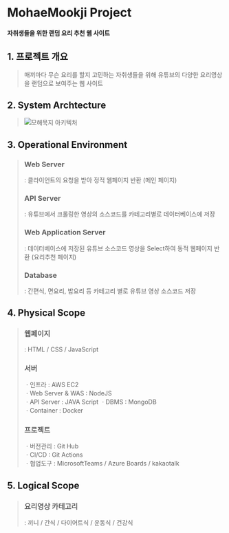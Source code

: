# **MohaeMookji Project**
#### 자취생들을 위한 랜덤 요리 추천 웹 사이트

## **1. 프로젝트 개요**
> 매끼마다 무슨 요리를 할지 고민하는 자취생들을 위해 유튜브의 다양한 요리영상을 랜덤으로 보여주는 웹 사이트
## **2. System Archtecture**
>![모해묵지 아키텍처](https://user-images.githubusercontent.com/33280934/129690587-4d290e30-f406-4333-8fc7-de880dba7e48.png)

## **3. Operational Environment**
> ### Web Server 
> : 클라이언트의 요청을 받아 정적 웹페이지 반환 (메인 페이지)
> ### API Server
> : 유튜브에서 크롤링한 영상의 소스코드를 카테고리별로 데이터베이스에 저장
> ### Web Application Server
> : 데이터베이스에 저장된 유튜브 소스코드 영상을 Select하여 동적 웹페이지 반환 (요리추천 페이지)
> ### Database
> : 간편식, 면요리, 밥요리 등 카테고리 별로 유튜브 영상 소스코드 저장

## **4. Physical Scope**
> ### 웹페이지  
> : HTML / CSS / JavaScript  
> ### 서버  
> ㆍ인프라 : AWS EC2  
> ㆍWeb Server & WAS : NodeJS  
> ㆍAPI Server : JAVA Script
> ㆍDBMS : MongoDB  
> ㆍContainer : Docker  
> ### 프로젝트  
> ㆍ버전관리 : Git Hub  
> ㆍCI/CD : Git Actions  
> ㆍ협업도구 : MicrosoftTeams / Azure Boards  / kakaotalk

## **5. Logical Scope**
> ### 요리영상 카테고리
> : 끼니 / 간식 / 다이어트식 / 운동식 / 건강식


